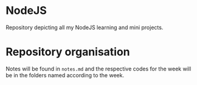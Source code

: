 # NodeJS
Repository depicting all my NodeJS learning and mini projects.

# Repository organisation
Notes will be found in ```notes.md``` and the respective codes for the week will be in the folders named according to the week.
